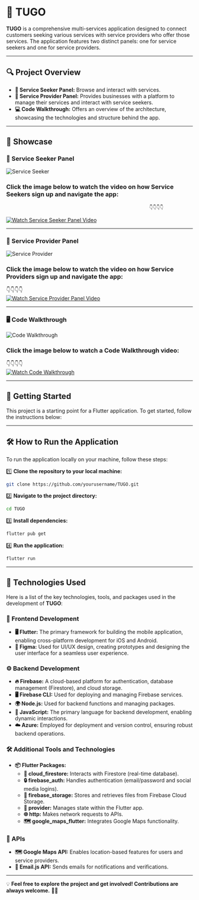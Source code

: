 # 🚀 TUGO  

**TUGO** is a comprehensive multi-services application designed to connect customers seeking various services with service providers who offer those services. The application features two distinct panels: one for service seekers and one for service providers.  

---

## 🔍 Project Overview  

- **🛒 Service Seeker Panel:** Browse and interact with services.  
- **🏢 Service Provider Panel:** Provides businesses with a platform to manage their services and interact with service seekers.  
- **💻 Code Walkthrough:** Offers an overview of the architecture, showcasing the technologies and structure behind the app.  

---

## 🎥 Showcase  

### 📱 Service Seeker Panel  
![Service Seeker](souwar/5.png)  

### **Click the image below to watch the video on how Service Seekers sign up and navigate the app:**  

                                                          👇👇👇👇  
[![Watch Service Seeker Panel Video](souwar/6.png)](https://youtu.be/tpi8tBRIeMQ)  

---

### 🏰 Service Provider Panel  
![Service Provider](souwar/3.png)  

### **Click the image below to watch the video on how Service Providers sign up and navigate the app:**  

👇👇👇👇  
[![Watch Service Provider Panel Video](souwar/4.png)](https://youtu.be/4s2hUrutMJw)  

---

### 🖥️ Code Walkthrough  
![Code Walkthrough](souwar/1.png)  

### **Click the image below to watch a Code Walkthrough video:**  

👇👇👇👇  
[![Watch Code Walkthrough](souwar/2.png)](https://youtu.be/DqihzdMTQgI)  

---

## 🚀 Getting Started  

This project is a starting point for a Flutter application. To get started, follow the instructions below:  

---

## 🛠️ How to Run the Application  

To run the application locally on your machine, follow these steps:  

1️⃣ **Clone the repository to your local machine:**  
   ```bash
   git clone https://github.com/yourusername/TUGO.git
   ```  

2️⃣ **Navigate to the project directory:**  
   ```bash
   cd TUGO
   ```  

3️⃣ **Install dependencies:**  
   ```bash
   flutter pub get
   ```  

4️⃣ **Run the application:**  
   ```bash
   flutter run
   ```  

---

## 🔧 Technologies Used  

Here is a list of the key technologies, tools, and packages used in the development of **TUGO**:  

### 🎨 Frontend Development  
- **🖥️ Flutter:** The primary framework for building the mobile application, enabling cross-platform development for iOS and Android.  
- **🎨 Figma:** Used for UI/UX design, creating prototypes and designing the user interface for a seamless user experience.  

### ⚙️ Backend Development  
- **🔥 Firebase:** A cloud-based platform for authentication, database management (Firestore), and cloud storage.  
- **🖥️ Firebase CLI:** Used for deploying and managing Firebase services.  
- **🌍 Node.js:** Used for backend functions and managing packages.  
- **📜 JavaScript:** The primary language for backend development, enabling dynamic interactions.  
- **☁️ Azure:** Employed for deployment and version control, ensuring robust backend operations.  

### 🛠️ Additional Tools and Technologies  
- **📦 Flutter Packages:**  
    - **📡 cloud_firestore:** Interacts with Firestore (real-time database).  
    - **🔒 firebase_auth:** Handles authentication (email/password and social media logins).  
    - **📂 firebase_storage:** Stores and retrieves files from Firebase Cloud Storage.  
    - **🔄 provider:** Manages state within the Flutter app.  
    - **🌐 http:** Makes network requests to APIs.  
    - **🗺️ google_maps_flutter:** Integrates Google Maps functionality.  

### 🔗 APIs  
- **🗺️ Google Maps API:** Enables location-based features for users and service providers.  
- **📧 Email.js API:** Sends emails for notifications and verifications.  

---

💡 **Feel free to explore the project and get involved! Contributions are always welcome.** 🚀🔥  
